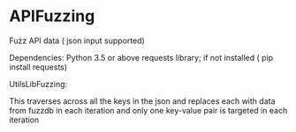 # APIFuzzing
Fuzz API data ( json input supported)

Dependencies:
Python 3.5 or above
requests library; if not installed ( pip install requests)



UtilsLibFuzzing:

This traverses across all the keys in the json and replaces each with data from fuzzdb in each iteration and 
only one key-value pair is targeted in each iteration


